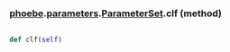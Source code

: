 ### [phoebe](phoebe.md).[parameters](phoebe.parameters.md).[ParameterSet](phoebe.parameters.ParameterSet.md).clf (method)


```py

def clf(self)

```


